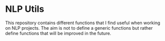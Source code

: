 # NLP Utils
This repository contains different functions that I find useful when working on NLP projects. The aim is not to define a generic functions but rather define functions that will be improved in the future.